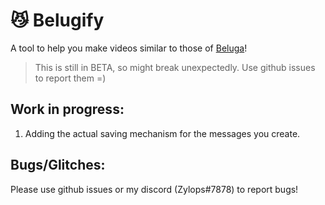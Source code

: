 # 😼 Belugify

A tool to help you make videos similar to those of [Beluga](https://www.youtube.com/channel/UCmSp4bDxS9R0jpeZEvkut2g)!

> This is still in BETA, so might break unexpectedly. Use github issues to report them =)

## Work in progress:

1) Adding the actual saving mechanism for the messages you create.

## Bugs/Glitches:
Please use github issues or my discord (Zylops#7878) to report bugs!